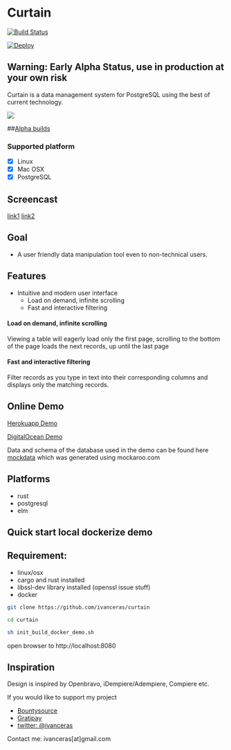 # Curtain

[![Build Status](https://api.travis-ci.org/ivanceras/curtain.svg)](https://travis-ci.org/ivanceras/curtain)

[![Deploy](https://www.herokucdn.com/deploy/button.svg)](https://heroku.com/deploy?template=https://github.com/ivanceras/curtain/tree/master)

## Warning: Early Alpha Status, use in production at your own risk

Curtain is a data management system for PostgreSQL using the best of current technology.

![](https://raw.githubusercontent.com/ivanceras/curtain/master/screenshots/users.png)

##[Alpha builds](https://github.com/ivanceras/curtain-releases)
### Supported platform
- [x] Linux
- [x] Mac OSX
- [x] PostgreSQL

## Screencast
[link1](https://gfycat.com/GlossyDownrightBorderterrier) [link2](http://s1.webmshare.com/BXZxE.webm)


## Goal
- A user friendly data manipulation tool even to non-technical users.

## Features
- Intuitive and modern user interface
    - Load on demand, infinite scrolling
    - Fast and interactive filtering

#### Load on demand, infinite scrolling
Viewing a table will eagerly load only the first page, scrolling to the bottom of the page
loads the next records, up until the last page

#### Fast and interactive filtering
Filter records as you type in text into their corresponding columns and displays only the matching records.



## Online Demo

[Herokuapp Demo](http://curtain-elm.herokuapp.com)

[DigitalOcean Demo](http://45.55.7.231:8080/)

Data and schema of the database used in the demo can be found here [mockdata](https://github.com/ivanceras/mockdata) which was generated using mockaroo.com


## Platforms
   - rust
   - postgresql
   - elm
  
## Quick start local dockerize demo

## Requirement:
 - linux/osx
 - cargo and rust installed
 - libssl-dev library installed (openssl issue stuff)
 - docker

```sh
git clone https://github.com/ivanceras/curtain

cd curtain

sh init_build_docker_demo.sh

```
open browser to http://localhost:8080



## Inspiration
Design is inspired by Openbravo, iDempiere/Adempiere, Compiere etc.


If you would like to support my project
- [Bountysource](https://www.bountysource.com/teams/ivanceras)
- [Gratipay](https://gratipay.com/~ivanceras/)
- [twitter: @ivanceras](https://twitter.com/ivanceras)

Contact me: ivanceras[at]gmail.com

